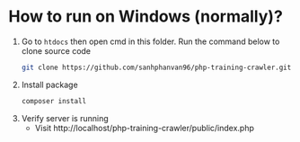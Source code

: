 # How to run on Windows (normally)?
1. Go to ```htdocs``` then open cmd in this folder. Run the command below to clone source code
   ```sh
   git clone https://github.com/sanhphanvan96/php-training-crawler.git
   ```
2. Install package
   ```sh
   composer install
   ```
3. Verify server is running
   - Visit http://localhost/php-training-crawler/public/index.php
